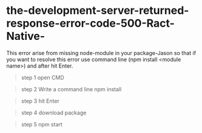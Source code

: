 # the-development-server-returned-response-error-code-500-Ract-Native-
This error arise from missing node-module in your package-Jason so that if you want to resolve this error use command line (npm install &lt;module name>) and after hit Enter.
> step 1
open CMD

>step 2
Write a command line
npm install <package name>

>step 3
hit Enter

>step 4
download package

>step 5
npm start
